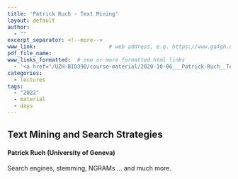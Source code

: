 ```yaml
---
title: 'Patrick Ruch - Text Mining'
layout: default
author:
  - ""
excerpt_separator: <!--more-->
www_link: 						# web address, e.g. https://www.ga4gh.org; auto-linked
pdf_file_name:
www_links_formatted:  # one or more formatted html links
  - '<a href="/UZH-BIO390/course-material/2020-10-06___Patrick-Ruch__Text-Mining__UZH-BIO390-HS20-lecture-04.pdf">[2020 lecture slides]</a> (PDF)'
categories:
  - lectures
tags:
  - "2022"
  - material
  - days
---
```


## Text Mining and Search Strategies
#### Patrick Ruch (University of Geneva)

Search engines, stemming, NGRAMs ... and much more.
